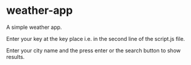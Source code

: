 # weather-app

A simple weather app.

Enter your key at the key place i.e. in the second line of the script.js file.

Enter your city name and the press enter or the search button to show results.
